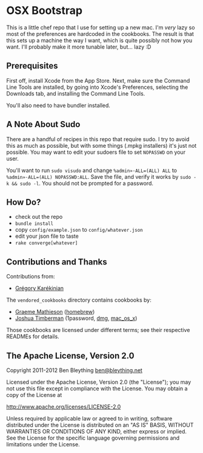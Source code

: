 OSX Bootstrap
========================================================================

This is a little chef repo that I use for setting up a new mac. I'm
*very* lazy so most of the preferences are hardcoded in the
cookbooks. The result is that this sets up a machine the way I want,
which is quite possibly not how you want. I'll probably make it more
tunable later, but... lazy :D

Prerequisites
------------------------------------------------------------------------

First off, install Xcode from the App Store. Next, make sure the
Command Line Tools are installed, by going into Xcode's Preferences,
selecting the Downloads tab, and installing the Command Line Tools.

You'll also need to have bundler installed.

A Note About Sudo
------------------------------------------------------------------------

There are a handful of recipes in this repo that require sudo. I try to
avoid this as much as possible, but with some things (.mpkg installers)
it's just not possible. You may want to edit your sudoers file to set
`NOPASSWD` on your user.

You'll want to run `sudo visudo` and change `%admin»·ALL=(ALL) ALL` to
`%admin»·ALL=(ALL) NOPASSWD:ALL`. Save the file, and verify it works by
`sudo -k && sudo -l`. You should not be prompted for a password.

How Do?
------------------------------------------------------------------------

* check out the repo
* `bundle install`
* copy `config/example.json` to `config/whatever.json`
* edit your json file to taste
* `rake converge[whatever]`

Contributions and Thanks
------------------------------------------------------------------------

Contributions from:

* [Grégory Karékinian][gkarekinian]

The `vendored_cookbooks` directory contains cookbooks by:

* [Graeme Mathieson][mathie] ([homebrew])
* [Joshua Timberman][jtimberman] (1password, [dmg], [mac_os_x])

Those cookbooks are licensed under different terms; see their respective
READMEs for details.

[gkarekinian]: https://github.com/gkarekinian
[mathie]: https://github.com/mathie
[jtimberman]: https://github.com/jtimberman

[homebrew]: https://github.com/mathie/chef-homebrew
[dmg]: https://github.com/opscode/cookbooks/tree/master/dmg
[mac_os_x]: https://github.com/jtimberman/mac_os_x-cookbook

The Apache License, Version 2.0
------------------------------------------------------------------------

Copyright 2011-2012 Ben Bleything <ben@bleything.net>

Licensed under the Apache License, Version 2.0 (the "License");
you may not use this file except in compliance with the License.
You may obtain a copy of the License at

   http://www.apache.org/licenses/LICENSE-2.0

Unless required by applicable law or agreed to in writing, software
distributed under the License is distributed on an "AS IS" BASIS,
WITHOUT WARRANTIES OR CONDITIONS OF ANY KIND, either express or implied.
See the License for the specific language governing permissions and
limitations under the License.
